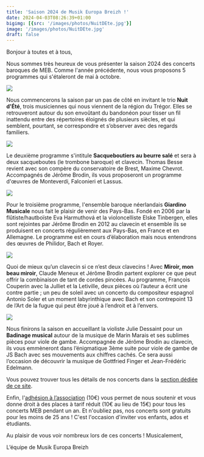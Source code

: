 ```yaml
---
title: 'Saison 2024 de Musik Europa Breizh !'
date: 2024-04-03T08:26:39+01:00
bigimg: [{src: '/images/photos/NuitDEte.jpg'}]
image: '/images/photos/NuitDEte.jpg'
draft: false
---
```


Bonjour à toutes et à tous,

Nous sommes très heureux de vous présenter la saison 2024 des concerts baroques de MEB. Comme l'année précédente, nous vous proposons 5 programmes qui s'étaleront de mai à octobre.

![](/images/photos/NuitDEte.jpg)

Nous commencerons la saison par un pas de côté en invitant le trio **Nuit d'Été**, trois musiciennes qui nous viennent de la région du Trégor. Elles se retrouveront autour du son envoûtant du bandonéon pour tisser un fil inattendu entre des répertoires éloignés de plusieurs siècles, et qui semblent, pourtant, se correspondre et s’observer avec des regards familiers.

![](/images/photos/2024Sacqueboutiers.jpg)

Le deuxième programme s'intitule **Sacqueboutiers au beurre salé** et sera à deux sacqueboutes (le trombone baroque) et clavecin. Thomas Besse revient avec son compère du conservatoire de Brest, Maxime Chevrot. Accompagnés de Jérôme Brodin, ils vous proposeront un programme d'œuvres de Monteverdi, Falconieri et Lassus.

![](/images/photos/2024Giardino.jpg)

Pour le troisième programme, l'ensemble baroque néerlandais **Giardino Musicale** nous fait le plaisir de venir des Pays-Bas. Fondé en 2006 par la flûtiste/hautboïste Eva Harmuthová et la violoncelliste Elske Tinbergen, elles sont rejointes par Jérôme Brodin en 2012 au clavecin et ensemble ils se produisent en concerts régulièrement aux Pays-Bas, en France et en Allemagne. Le programme est en cours d’élaboration mais nous entendrons des œuvres de Philidor, Bach et Royer.

![](/images/photos/2024Miroir.jpg)

Quoi de mieux qu’un clavecin si ce n’est deux clavecins ! Avec **Miroir, mon beau miroir**, Claude Meneux et Jérôme Brodin partent explorer ce que peut offrir la combinaison de tant de cordes pincées. Au programme, François Couperin avec la Julliet et la Letiville, deux pièces où l’auteur a écrit une contre partie ; un peu de soleil avec un concerto du compositeur espagnol Antonio Soler et un moment labyrinthique avec Bach et son contrepoint 13 de l’Art de la fugue qui peut être joué à l’endroit et à l’envers.

![](/images/photos/2024Badinage.jpg)

Nous finirons la saison en accueillant la violiste Julie Dessaint pour un **Badinage musical** autour de la musique de Marin Marais et ses sublimes pièces pour viole de gambe. Accompagnée de Jérôme Brodin au clavecin, ils vous emmèneront dans l’énigmatique 3ème suite pour viole de gambe de JS Bach avec ses mouvements aux chiffres cachés. Ce sera aussi l’occasion de découvrir la musique de Gottfried Finger et Jean-Frédéric Edelmann.

Vous pouvez trouver tous les détails de nos concerts dans la [section dédiée de ce site](/reservations).

Enfin, l'[adhésion à l’association](/adhesion) (10€) vous permet de nous soutenir et vous donne droit à des places à tarif réduit (10€ au lieu de 15€) pour tous les concerts MEB pendant un an. Et n'oubliez pas, nos concerts sont gratuits pour les moins de 25 ans ! C'est l'occasion d'inviter vos enfants, ados et étudiants.

Au plaisir de vous voir nombreux lors de ces concerts ! Musicalement,

L’équipe de Musik Europa Breizh
